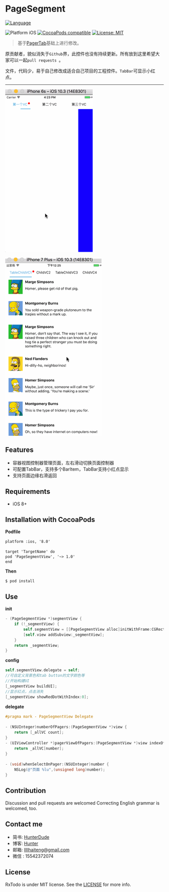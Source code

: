 PageSegment
==

[![Language](https://img.shields.io/badge/language-oc-orange.svg?style=flat)](https://developer.apple.com/oc)

<p align="left">
<img src="https://img.shields.io/badge/platform-iOS-blue.svg?style=flat" alt="Platform iOS" />
<a href="https://cocoapods.org/pods/PageSegmentView"><img src="https://img.shields.io/badge/pod-1.0.0-blue.svg" alt="CocoaPods compatible" /></a>
<a href="https://raw.githubusercontent.com/xmartlabs/PageSegment/master/LICENSE"><img src="http://img.shields.io/badge/license-MIT-blue.svg?style=flat" alt="License: MIT" />
</a>
<!-- <a href="https://codebeat.co/projects/github-com-xmartlabs-xlpagertabstrip"><img alt="codebeat badge" src="https://codebeat.co/badges/f32c9ad3-0aa1-4b40-a632-9421211bd39e" /></a> -->
</p>

> 基于[PagerTab](https://github.com/ming1016/PagerTab)基础上进行修改。

原贡献者，貌似消失于`Github`界，此控件也没有持续更新。所有放到这里希望大家可以一起`pull requests `。

文件，代码少，易于自己修改成适合自己项目的工程控件。`TabBar`可显示小红点。

---

![效果图](https://raw.githubusercontent.com/HaiTeng-Wang/PageSegment/master/PageSegment.gif)

![多个BarItem](https://raw.githubusercontent.com/HaiTeng-Wang/PageSegment/master/PageSegment2.gif)


Features
--------
* 容器视图控制器管理页面，左右滑动切换页面控制器
* 可配置TabBar，支持多个BarItem，TabBar支持小红点显示
* 支持页面边缘右滑返回

Requirements
------------
* iOS 8+

Installation with CocoaPods
------------
**Podfile**
```
platform :ios, '8.0'

target 'TargetName' do
pod 'PageSegmentView', '~> 1.0'
end
```

**Then**
```
$ pod install
```


Use
------------

**init**
```Objective-C
- (PageSegmentView *)segmentView {
    if (!_segmentView) {
        self.segmentView = [[PageSegmentView alloc]initWithFrame:CGRectMake(0,20,self.view.width,self.view.height - 20)];
        [self.view addSubview:_segmentView];
    }
    return _segmentView;
}

```
**config**
```Objective-C
self.segmentView.delegate = self;
//可自定义背景色和tab button的文字颜色等
//开始构建UI
[_segmentView buildUI];
//显示红点，点击消失
[_segmentView showRedDotWithIndex:0];
```
**delegate**
```Objective-C
#pragma mark - PageSegmentView Delegate

- (NSUInteger)numberOfPagers:(PageSegmentView *)view {
    return [_allVC count];
}
- (UIViewController *)pagerViewOfPagers:(PageSegmentView *)view indexOfPagers:(NSUInteger)number {
    return _allVC[number];
}

- (void)whenSelectOnPager:(NSUInteger)number {
    NSLog(@"页面 %lu",(unsigned long)number);
}
```


Contribution
------------
Discussion and pull requests are welcomed Correcting English grammar is welcomed, too.

Contact me
------------
- 简书: [HunterDude ](http://www.jianshu.com/u/c843d96298fb)
- 博客: [Hunter](https://haiteng-wang.github.io)
- 邮箱: llllhaiteng@gmail.com
- 微信 : 15542372074

License
-------
RxTodo is under MIT license. See the [LICENSE](LICENSE) for more info.
